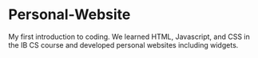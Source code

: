 # Personal-Website
My first introduction to coding. We learned HTML, Javascript, and CSS in the IB CS course and developed personal websites including widgets.
